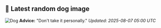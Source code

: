 ## 🐶 Latest random dog image
![Dog](https://images.dog.ceo/breeds/beagle/n02088364_4281.jpg)
**Advice:** "Don't take it personally."
*Updated: 2025-08-07 05:00 UTC*
